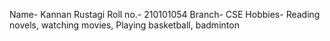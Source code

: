 Name- Kannan Rustagi
Roll no.- 210101054
Branch- CSE
Hobbies- Reading novels, watching movies, Playing basketball, badminton
